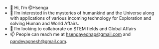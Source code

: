 - 👋 Hi, I’m @Hsenga
- 👀 I’m interested in the mysteries of humankind and the Universe along with applications of various incoming technology for Exploration and solving Human and World Affairs.
- 💞️ I’m looking to collaborate on STEM fields and Global Affairs
- 📫 People can reach me at hsengayednap@gmail.com and pandeyagnesh@gmail.com. 

<!---
Hsenga/Hsenga is a ✨ special ✨ repository because its `README.md` (this file) appears on your GitHub profile.
You can click the Preview link to take a look at your changes.
--->
